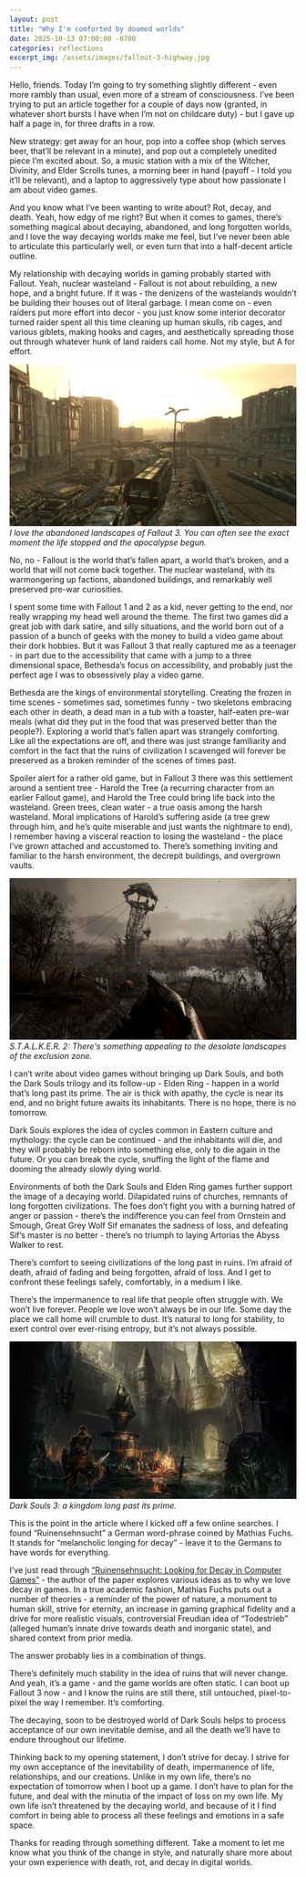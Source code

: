 ```yaml
---
layout: post
title: "Why I'm comforted by doomed worlds"
date: 2025-10-13 07:00:00 -0700
categories: reflections
excerpt_img: /assets/images/fallout-3-highway.jpg
---
```


Hello, friends. Today I’m going to try something slightly different \- even more rambly than usual, even more of a stream of consciousness. I’ve been trying to put an article together for a couple of days now (granted, in whatever short bursts I have when I’m not on childcare duty) \- but I gave up half a page in, for three drafts in a row.

New strategy: get away for an hour, pop into a coffee shop (which serves beer, that’ll be relevant in a minute), and pop out a completely unedited piece I’m excited about. So, a music station with a mix of the Witcher, Divinity, and Elder Scrolls tunes, a morning beer in hand (payoff \- I told you it’ll be relevant), and a laptop to aggressively type about how passionate I am about video games.

And you know what I’ve been wanting to write about? Rot, decay, and death. Yeah, how edgy of me right? But when it comes to games, there’s something magical about decaying, abandoned, and long forgotten worlds, and I love the way decaying worlds make me feel, but I’ve never been able to articulate this particularly well, or even turn that into a half-decent article outline.

My relationship with decaying worlds in gaming probably started with Fallout. Yeah, nuclear wasteland \- Fallout is not about rebuilding, a new hope, and a bright future. If it was \- the denizens of the wastelands wouldn’t be building their houses out of literal garbage. I mean come on \- even raiders put more effort into decor \- you just know some interior decorator turned raider spent all this time cleaning up human skulls, rib cages, and various giblets, making hooks and cages, and aesthetically spreading those out through whatever hunk of land raiders call home. Not my style, but A for effort.

![A city skyline in Fallout 3, with a highway in the foreground piled with rusted abandoned cars and trucks (press kit).](/assets/images/fallout-3-highway.jpg)
*I love the abandoned landscapes of Fallout 3. You can often see the exact moment the life stopped and the apocalypse begun.*

No, no \- Fallout is the world that’s fallen apart, a world that’s broken, and a world that will not come back together. The nuclear wasteland, with its warmongering up factions, abandoned buildings, and remarkably well preserved pre-war curiosities.

I spent some time with Fallout 1 and 2 as a kid, never getting to the end, nor really wrapping my head well around the theme. The first two games did a great job with dark satire, and silly situations, and the world born out of a passion of a bunch of geeks with the money to build a video game about their dork hobbies. But it was Fallout 3 that really captured me as a teenager \- in part due to the accessibility that came with a jump to a three dimensional space, Bethesda’s focus on accessibility, and probably just the perfect age I was to obsessively play a video game.

Bethesda are the kings of environmental storytelling. Creating the frozen in time scenes \- sometimes sad, sometimes funny \- two skeletons embracing each other in death, a dead man in a tub with a toaster, half-eaten pre-war meals (what did they put in the food that was preserved better than the people?). Exploring a world that’s fallen apart was strangely comforting. Like all the expectations are off, and there was just strange familiarity and comfort in the fact that the ruins of civilization I scavenged will forever be preserved as a broken reminder of the scenes of times past.

Spoiler alert for a rather old game, but in Fallout 3 there was this settlement around a sentient tree \- Harold the Tree (a recurring character from an earlier Fallout game), and Harold the Tree could bring life back into the wasteland. Green trees, clean water \- a true oasis among the harsh wasteland. Moral implications of Harold’s suffering aside (a tree grew through him, and he’s quite miserable and just wants the nightmare to end), I remember having a visceral reaction to losing the wasteland \- the place I’ve grown attached and accustomed to. There’s something inviting and familiar to the harsh environment, the decrepit buildings, and overgrown vaults.

![A decrepit tower in the swamps of S.T.A.L.K.E.R. 2 (press kit).](/assets/images/stalker-2-swamps.jpg)
*S.T.A.L.K.E.R. 2: There's something appealing to the desolate landscapes of the exclusion zone.*

I can’t write about video games without bringing up Dark Souls, and both the Dark Souls trilogy and its follow-up \- Elden Ring \- happen in a world that’s long past its prime. The air is thick with apathy, the cycle is near its end, and no bright future awaits its inhabitants. There is no hope, there is no tomorrow.

Dark Souls explores the idea of cycles common in Eastern culture and mythology: the cycle can be continued \- and the inhabitants will die, and they will probably be reborn into something else, only to die again in the future. Or you can break the cycle, snuffing the light of the flame and dooming the already slowly dying world.

Environments of both the Dark Souls and Elden Ring games further support the image of a decaying world. Dilapidated ruins of churches, remnants of long forgotten civilizations. The foes don’t fight you with a burning hatred of anger or passion \- there’s the indifference you can feel from Ornstein and Smough, Great Grey Wolf Sif emanates the sadness of loss, and defeating Sif’s master is no better \- there’s no triumph to laying Artorias the Abyss Walker to rest.

There’s comfort to seeing civilizations of the long past in ruins. I’m afraid of death, afraid of fading and being forgotten, afraid of loss. And I get to confront these feelings safely, comfortably, in a medium I like.

There’s the impermanence to real life that people often struggle with. We won’t live forever. People we love won’t always be in our life. Some day the place we call home will crumble to dust. It’s natural to long for stability, to exert control over ever-rising entropy, but it’s not always possible.

![Artistic rendition of a Dark Souls 3 castle with a protagonist and a dead knight in a foreground (press kit).](/assets/images/dark-souls-3-decay.jpg)
*Dark Souls 3: a kingdom long past its prime.*

This is the point in the article where I kicked off a few online searches. I found “Ruinensehnsucht” a German word-phrase coined by Mathias Fuchs. It stands for “melancholic longing for decay” \- leave it to the Germans to have words for everything.

I’ve just read through [“Ruinensehnsucht: Looking for Decay in Computer Games”](https://todigra.org/index.php/todigra/article/view/1741/1741) \- the author of the paper explores various ideas as to why we love decay in games. In a true academic fashion, Mathias Fuchs puts out a number of theories \- a reminder of the power of nature, a monument to human skill, strive for eternity, an increase in gaming graphical fidelity and a drive for more realistic visuals, controversial Freudian idea of “Todestrieb” (alleged human’s innate drive towards death and inorganic state), and shared context from prior media.

The answer probably lies in a combination of things.

There’s definitely much stability in the idea of ruins that will never change. And yeah, it’s a game \- and the game worlds are often static. I can boot up Fallout 3 now \- and I know the ruins are still there, still untouched, pixel-to-pixel the way I remember. It’s comforting.

The decaying, soon to be destroyed world of Dark Souls helps to process acceptance of our own inevitable demise, and all the death we’ll have to endure throughout our lifetime.

Thinking back to my opening statement, I don’t strive for decay. I strive for my own acceptance of the inevitability of death, impermanence of life, relationships, and our creations. Unlike in my own life, there’s no expectation of tomorrow when I boot up a game. I don’t have to plan for the future, and deal with the minutia of the impact of loss on my own life. My own life isn’t threatened by the decaying world, and because of it I find comfort in being able to process all these feelings and emotions in a safe space.

Thanks for reading through something different. Take a moment to let me know what you think of the change in style, and naturally share more about your own experience with death, rot, and decay in digital worlds.
